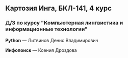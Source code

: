 ## Картозия Инга, БКЛ-141, 4 курс
### Д/З по курсу "Компьютерная лингвистика и информационные технологии"
**Python** — Литвинов Денис Владимирович

**Инфопоиск** — Ксения Дроздова

